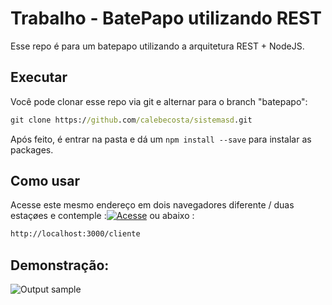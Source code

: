
# Trabalho - BatePapo utilizando REST
Esse repo é para um batepapo utilizando a arquitetura REST + NodeJS.


## Executar

Você pode clonar esse repo via git e alternar para o branch "batepapo": 

```cmd
git clone https://github.com/calebecosta/sistemasd.git
```
Após feito, é entrar na pasta e dá um ```npm install --save``` para instalar as packages.

## Como usar

Acesse este mesmo endereço em dois navegadores diferente / duas estaçøes e contemple  :[![Acesse](http://img.shields.io/static/v1?label=ir&message=http://localhost:3000/chat/&color=green)](http://localhost:3000/cliente/) ou abaixo :

```bash
http://localhost:3000/cliente
```

## Demonstração: 

![Output sample](https://i.imgur.com/GY26pVB.gif)
